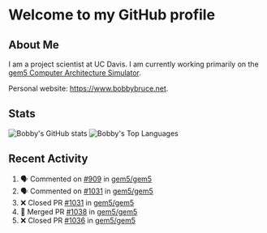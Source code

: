 # Welcome to my GitHub profile

## About Me

I am a project scientist at UC Davis. I am currently working primarily on the [gem5 Computer Architecture Simulator](https://github.com/gem5).

Personal website: <https://www.bobbybruce.net>.

## Stats

![Bobby's GitHub stats](https://github-readme-stats.vercel.app/api?username=bobbyrbruce&show_icons=true&theme=responsive&include_all_commits=true&count_private=true&show=reviews&disable_animations=true)
![Bobby's Top Languages ](https://github-readme-stats.vercel.app/api/top-langs/?username=bobbyrbruce&layout=compact&theme=responsive&count_private=true&langs_count=10&disable_animations=true)

## Recent Activity

<!--START_SECTION:activity-->
1. 🗣 Commented on [#909](https://github.com/gem5/gem5/issues/909#issuecomment-2065541639) in [gem5/gem5](https://github.com/gem5/gem5)
2. 🗣 Commented on [#1031](https://github.com/gem5/gem5/pull/1031#issuecomment-2065539682) in [gem5/gem5](https://github.com/gem5/gem5)
3. ❌ Closed PR [#1031](https://github.com/gem5/gem5/pull/1031) in [gem5/gem5](https://github.com/gem5/gem5)
4. 🎉 Merged PR [#1038](https://github.com/gem5/gem5/pull/1038) in [gem5/gem5](https://github.com/gem5/gem5)
5. ❌ Closed PR [#1036](https://github.com/gem5/gem5/pull/1036) in [gem5/gem5](https://github.com/gem5/gem5)
<!--END_SECTION:activity-->

